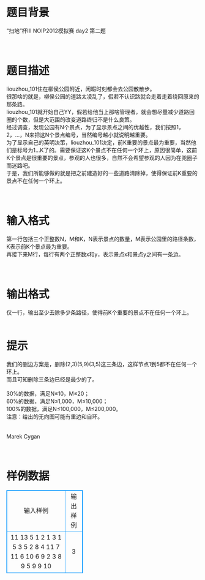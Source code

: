 # 

 
 # 题目背景 
“扫地”杯III&nbsp;NOIP2012模拟赛&nbsp;day2&nbsp;第二题<br><br><br> 

 
 # 题目描述 
liouzhou_101住在柳侯公园附近，闲暇时刻都会去公园散散步。<br>很那啥的就是，柳侯公园的道路太凌乱了，假若不认识路就会走着走着绕回原来的那条路。<br>liouzhou_101就开始自己YY，假若给他当上那啥管理者，就会想尽量减少道路回圈的个数，但是大范围的改变道路终归不是什么良策。<br>经过调查，发现公园有N个景点，为了显示景点之间的优越性，我们按照1，2，…，N来把这N个景点编号，当然编号越小就说明越重要。<br>为了显示自己的英明决策，liouzhou_101决定，前K重要的景点最为重要，当然他们是标号为1…K了的。需要保证这K个景点不在任何一个环上，原因很简单，这前K个景点是很重要的景点，参观的人也很多，自然不会希望参观的人因为在兜圈子而迷路吧。<br>于是，我们所能够做的就是把之前建造好的一些道路清除掉，使得保证前K重要的景点不在任何一个环上。<br><br><br> 

 
 # 输入格式 
第一行包括三个正整数N，M和K，N表示景点的数量，M表示公园里的路径条数，K表示前K个景点最为重要。<br>再接下来M行，每行有两个正整数x和y，表示景点x和景点y之间有一条边。<br><br><br> 

 
 # 输出格式 
仅一行，输出至少去除多少条路径，使得前K个重要的景点不在任何一个环上。<br><br> 

 
 # 提示 
我们的删边方案是，删除(2,3)(5,9)(3,5)这三条边，这样节点1到5都不在任何一个环上。<br>而且可知删除三条边已经是最少的了。<br><br>30%的数据，满足N≤10，M≤20；<br>60%的数据，满足N≤1,000，M≤10,000；<br>100%的数据，满足N≤100,000，M≤200,000。<br>注意：给出的无向图可能有重边和自环。<br><br><br>Marek&nbsp;Cygan<br><br><br> 
# 样例数据
<style>
        table,table tr th, table tr td { border:1px solid #0094ff; }
        table { width: 200px; min-height: 25px; line-height: 25px; text-align: center; border-collapse: collapse;}   
    </style>
<table>
	<tr>
		<td>输入样例</td>
		<td>输出样例</td>
	</tr>
<tr><td>11 13 5
1 2
1 3
1 5
3 5
2 8
4 11
7 11
6 10
6 9
2 3
8 9
5 9
9 10


</td><td>3

</td></tr></table>
